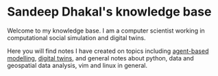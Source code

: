 # Sandeep Dhakal's knowledge base

Welcome to my knowledge base. I am a computer scientist working in computational social simulation and digital twins.

Here you will find notes I have created on topics including [agent-based modelling](agent-based-modelling.md), [digital twins](digital-twins.md), and general notes about python, data and geospatial data analysis, vim and linux in general.
